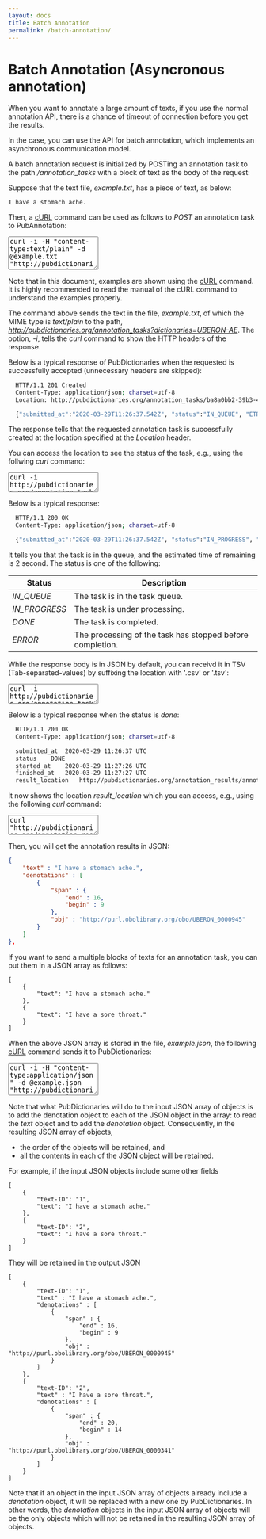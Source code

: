```yaml
---
layout: docs
title: Batch Annotation
permalink: /batch-annotation/
---
```


# Batch Annotation (Asyncronous annotation)

When you want to annotate a large amount of texts,
if you use the normal annotation API,
there is a chance of timeout of connection before you get the results.

In the case, you can use the API for batch annotation, which implements an asynchronous communication model.

A batch annotation request is initialized by POSTing an annotation task to the path _/annotation_tasks_ with a block of text as the body of the request:

Suppose that the text file, _example.txt_, has a piece of text, as below:

```text
I have a stomach ache.
```

Then, a [cURL][cURL] command can be used as follows to _POST_ an annotation task to PubAnnotation:
<textarea class="bash" readonly="true" style="height:5em">
curl -i -H "content-type:text/plain" -d @example.txt "http://pubdictionaries.org/annotation_tasks?dictionaries=UBERON-AE"
</textarea>

Note that in this document, examples are shown using the [cURL][cURL] command.
It is highly recommended to read the manual of the cURL command to understand the examples properly.

The command above sends the text in the file, _example.txt_, of which the MIME type is _text/plain_ to the path, _http://pubdictionaries.org/annotation_tasks?dictionaries=UBERON-AE_.
The option, _-i_, tells the _curl_ command to show the HTTP headers of the response.

Below is a typical response of PubDictionaries when the requested is successfully accepted (unnecessary headers are skipped):

```Bash
  HTTP/1.1 201 Created
  Content-Type: application/json; charset=utf-8
  Location: http://pubdictionaries.org/annotation_tasks/ba8a0bb2-39b3-4530-a2a1-7da7c2df92ed

  {"submitted_at":"2020-03-29T11:26:37.542Z", "status":"IN_QUEUE", "ETR":3}
```
The response tells that the requested annotation task is successfully created at the location specified at the _Location_ header.

You can access the location to see the status of the task, e.g., using the follwing _curl_ command:
<textarea class="bash" readonly="true" style="height:3em">
curl -i http://pubdictionaries.org/annotation_tasks/ba8a0bb2-39b3-4530-a2a1-7da7c2df92ed
</textarea>

Below is a typical response:

```Bash
  HTTP/1.1 200 OK 
  Content-Type: application/json; charset=utf-8

  {"submitted_at":"2020-03-29T11:26:37.542Z", "status":"IN_PROGRESS", "ETR":1}
```
It tells you that the task is in the queue, and the estimated time of remaining is 2 second.
The status is one of the following:

| Status        | Description                                               |
|---------------|-----------------------------------------------------------|
| _IN_QUEUE_    | The task is in the task queue.                            |
| _IN_PROGRESS_ | The task is under processing.                             |
| _DONE_        | The task is completed.                                    |
| _ERROR_       | The processing of the task has stopped before completion. |

While the response body is in JSON by default, you can receivd it in TSV (Tab-separated-values) by suffixing the location with '.csv' or '.tsv':
<textarea class="bash" readonly="true" style="height:3em">
curl -i http://pubdictionaries.org/annotation_tasks/ba8a0bb2-39b3-4530-a2a1-7da7c2df92ed.csv
</textarea>


Below is a typical response when the status is _done_:
```Bash
  HTTP/1.1 200 OK 
  Content-Type: application/json; charset=utf-8

  submitted_at	2020-03-29 11:26:37 UTC
  status	DONE
  started_at	2020-03-29 11:27:26 UTC
  finished_at	2020-03-29 11:27:27 UTC
  result_location	http://pubdictionaries.org/annotation_results/annotation-ba8a0bb2-39b3-4530-a2a1-7da7c2df92ed.json
```

It now shows the location _result_location_ which you can access, e.g., using the following _curl_ command:

<textarea class="bash" readonly="true" style="height:3em">
curl "http://pubdictionaries.org/annotation_results/annotation-ba8a0bb2-39b3-4530-a2a1-7da7c2df92ed.json"
</textarea>

Then, you will get the annotation results in JSON:

```JSON
{
	"text" : "I have a stomach ache.",
	"denotations" : [
		{
			"span" : {
				"end" : 16,
				"begin" : 9
			},
			"obj" : "http://purl.obolibrary.org/obo/UBERON_0000945"
		}
	]
},
```


If you want to send a multiple blocks of texts for an annotation task, you can put them in a JSON array as follows:

	[
		{
			"text": "I have a stomach ache."
		},
		{
			"text": "I have a sore throat."
		}
	]

When the above JSON array is stored in the file, _example.json_, the following [cURL][cURL] command sends it to PubDictionaries:

<textarea class="bash" readonly="true" style="height:5em">
curl -i -H "content-type:application/json" -d @example.json "http://pubdictionaries.org/annotation_request?dictionaries=UBERON-AE"
</textarea>

Note that what PubDictionaries will do to the input JSON array of objects is to add the denotation object to each of the JSON object in the array: to read the _text_ object and to add the _denotation_ object. Consequently, in the resulting JSON array of objects,
* the order of the objects will be retained, and
* all the contents in each of the JSON object will be retained.

For example, if the input JSON objects include some other fields

	[
		{
			"text-ID": "1",
			"text": "I have a stomach ache."
		},
		{
			"text-ID": "2",
			"text": "I have a sore throat."
		}
	]

They will be retained in the output JSON

	[
		{
			"text-ID": "1",
			"text" : "I have a stomach ache.",
			"denotations" : [
				{
					"span" : {
						"end" : 16,
						"begin" : 9
					},
					"obj" : "http://purl.obolibrary.org/obo/UBERON_0000945"
				}
			]
		},
		{
			"text-ID": "2",
			"text" : "I have a sore throat.",
			"denotations" : [
				{
					"span" : {
						"end" : 20,
						"begin" : 14
					},
					"obj" : "http://purl.obolibrary.org/obo/UBERON_0000341"
				}
			]
		}
	]

Note that if an object in the input JSON array of objects already include a _denotation_ object, it will be replaced with a new one by PubDictionaries. In other words, the _denotation_ objects in the input JSON array of objects will be the only objects which will not be retained in the resulting JSON array of objects.

[cURL]: https://curl.haxx.se/
